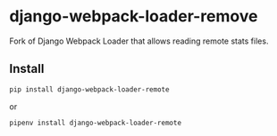 # django-webpack-loader-remove

Fork of Django Webpack Loader that allows reading remote stats files.

## Install

```bash
pip install django-webpack-loader-remote
```

or

```bash
pipenv install django-webpack-loader-remote
```
